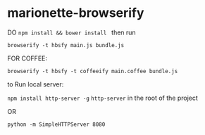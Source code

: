 marionette-browserify
=====================
DO
`npm install && bower install `
then run

`browserify -t hbsfy main.js bundle.js`

FOR COFFEE:

`browserify -t hbsfy -t coffeeify main.coffee bundle.js`

to Run local server:

`npm install http-server -g`
`http-server` in the root of the project

OR

`python -m SimpleHTTPServer 8080`
